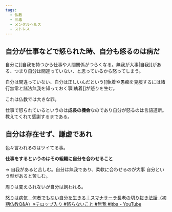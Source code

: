 ```yaml
---
tags:
  - 仏教
  - 三毒
  - メンタルヘルス
  - ストレス
---
```

## 自分が仕事などで怒られた時、自分も怒るのは病だ

自分に[[自我を持つから仕事や人間関係がつらくなる。無我が大事|自我]]がある、つまり自分は間違っていない、と思っているから怒ってしまう。

自分は間違っていない、自分は正しいんだという[[執着や愚痴を克服するには諸行無常と諸法無我を知っておく事|執着]]が怒りを生む。

これは仏教では大きな罪。

仕事で怒られているというのは**成長の機会**なのであり自分が怒るのは言語道断。
教えてくれて感謝するまである。

## 自分は存在せず、謙虚であれ
色々言われるのはツイてる事。

**仕事をするというのはその組織に自分を合わせること**

=> 自我があると苦しむ。自分は無我であり、柔軟に合わせるのが大事
自分という型があると苦しむ。

周りは変えられないが自分は飼われる。

[怒りは病気　何者でもない自分を生きる｜スマナサーラ長老の切り抜き法話（初期仏教Q&A）※テロップ入り #怒らないこと #無我 #jtba - YouTube](https://www.youtube.com/watch?v=bm34BDwj75k)